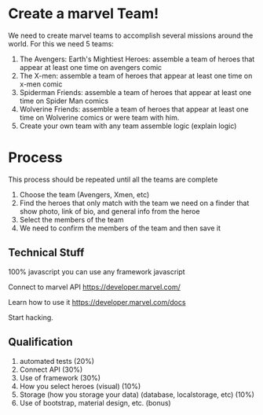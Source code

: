 # Create a marvel Team!
We need to create marvel teams to accomplish several missions around the world.
For this we need 5 teams:
 

 1. The Avengers: Earth's Mightiest Heroes: assemble a team of heroes that appear at least one time on avengers comic
 2. The X-men: assemble a team of heroes that appear at least  one time on x-men comic
 3. Spiderman Friends: assemble a team of heroes that appear at least  one time on Spider Man comics
 4. Wolverine Friends: assemble a team of heroes that appear at least  one time on Wolverine comics or were team with him.
 5. Create your own team with any team assemble logic (explain logic)

 


# Process
This process should be repeated until all the teams are complete

 1. Choose the team (Avengers, Xmen, etc)
 2. Find the heroes that only match with the team we need on a finder that show photo, link of bio, and general info from the heroe 
 3. Select the members of the team
 4. We need to confirm the members of the team and then save it




## Technical Stuff
100% javascript
you can use any framework javascript

Connect to marvel API 
https://developer.marvel.com/

Learn how to use it
https://developer.marvel.com/docs

Start hacking.
## Qualification

1. automated tests (20%)
2. Connect API (30%)
3. Use of framework (30%)
4. How you select heroes (visual) (10%)
5. Storage (how you storage your data) (database, localstorage, etc) (10%)
6. Use of bootstrap, material design, etc. (bonus)
